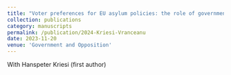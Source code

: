 ```yaml
---
title: "Voter preferences for EU asylum policies: the role of government cues"
collection: publications
category: manuscripts
permalink: /publication/2024-Kriesi-Vranceanu
date: 2023-11-20
venue: 'Government and Opposition'
---
```


With Hanspeter Kriesi (first author)
